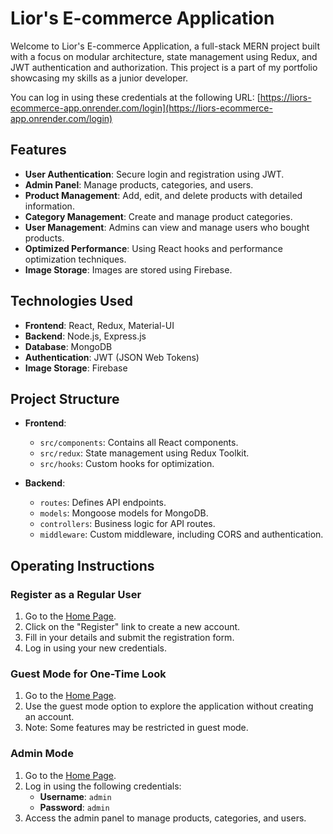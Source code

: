 # Lior's E-commerce Application

Welcome to Lior's E-commerce Application, a full-stack MERN project built with a focus on modular architecture, state management using Redux, and JWT authentication and authorization. This project is a part of my portfolio showcasing my skills as a junior developer.

You can log in using these credentials at the following URL: [https://liors-ecommerce-app.onrender.com/login](https://liors-ecommerce-app.onrender.com/login)

## Features

- **User Authentication**: Secure login and registration using JWT.
- **Admin Panel**: Manage products, categories, and users.
- **Product Management**: Add, edit, and delete products with detailed information.
- **Category Management**: Create and manage product categories.
- **User Management**: Admins can view and manage users who bought products.
- **Optimized Performance**: Using React hooks and performance optimization techniques.
- **Image Storage**: Images are stored using Firebase.

## Technologies Used

- **Frontend**: React, Redux, Material-UI
- **Backend**: Node.js, Express.js
- **Database**: MongoDB
- **Authentication**: JWT (JSON Web Tokens)
- **Image Storage**: Firebase

## Project Structure

- **Frontend**: 
  - `src/components`: Contains all React components.
  - `src/redux`: State management using Redux Toolkit.
  - `src/hooks`: Custom hooks for optimization.
  
- **Backend**:
  - `routes`: Defines API endpoints.
  - `models`: Mongoose models for MongoDB.
  - `controllers`: Business logic for API routes.
  - `middleware`: Custom middleware, including CORS and authentication.

## Operating Instructions

### Register as a Regular User

1. Go to the [Home Page](https://liors-ecommerce-app.onrender.com/login).
2. Click on the "Register" link to create a new account.
3. Fill in your details and submit the registration form.
4. Log in using your new credentials.

### Guest Mode for One-Time Look

1. Go to the [Home Page](https://liors-ecommerce-app.onrender.com/login).
2. Use the guest mode option to explore the application without creating an account.
3. Note: Some features may be restricted in guest mode.

### Admin Mode

1. Go to the [Home Page](https://liors-ecommerce-app.onrender.com/login).
2. Log in using the following credentials:
   - **Username**: `admin`
   - **Password**: `admin`
3. Access the admin panel to manage products, categories, and users.
